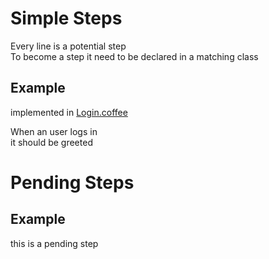 # Simple Steps

Every line is a potential step  
To become a step it need to be declared in a matching class  

## Example
implemented in [Login.coffee](https://github.com/limadelic/contextual/blob/master/examples/fixtures/login.coffee)

When an user logs in  
it should be greeted  

# Pending Steps

## Example

this is a pending step  


